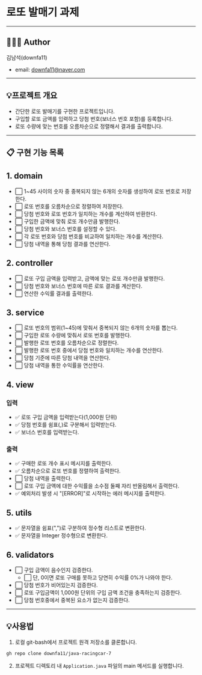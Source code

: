 # 로또 발매기 과제

---

## 👨🏻‍💼 Author
김남석(downfa11)
- email: downfa11@naver.com

---

## 💡프로젝트 개요
- 간단한 로또 발매기를 구현한 프로젝트입니다.
- 구입할 로또 금액를 입력하고 당첨 번호(보너스 번호 포함)를 등록합니다.
- 로또 수량에 맞는 번호를 오름차순으로 정렬해서 결과를 출력합니다.

---


## 📋 구현 기능 목록

## 1. domain
- ⬜ 1~45 사이의 숫자 중 중복되지 않는 6개의 숫자를 생성하여 로또 번호로 저장한다.
- ⬜ 로또 번호를 오름차순으로 정렬하여 저장한다.
- ⬜ 당첨 번호와 로또 번호가 일치하는 개수를 계산하여 반환한다.
- ⬜ 구입한 금액에 맞춰 로또 개수만큼 발행한다.
- ⬜ 당첨 번호와 보너스 번호를 설정할 수 있다.
- ⬜ 각 로또 번호와 당첨 번호를 비교하여 일치하는 개수를 계산한다.
- ⬜ 당첨 내역을 통해 당첨 결과를 연산한다.

## 2. controller
- ⬜ 로또 구입 금액을 입력받고, 금액에 맞는 로또 개수만큼 발행한다.
- ⬜ 당첨 번호와 보너스 번호에 따른 로또 결과를 계산한다.
- ⬜ 연산한 수익률 결과를 출력한다.


## 3. service
- ⬜ 로또 번호의 범위(1~45)에 맞춰서 중복되지 않는 6개의 숫자를 뽑는다.
- ⬜ 구입한 로또 수량에 맞춰서 로또 번호를 발행한다.
- ⬜ 발행한 로또 번호를 오름차순으로 정렬한다.
- ⬜ 발행한 로또 번호 중에서 당첨 번호와 일치하는 개수를 연산한다.
- ⬜ 당첨 기준에 따른 당첨 내역을 연산한다.
- ⬜ 당첨 내역을 통한 수익률을 연산한다.


## 4. view

### 입력
- ✅ 로또 구입 금액을 입력받는다(1,000원 단위)
- ✅ 당첨 번호를 쉼표(,)로 구분해서 입력받는다.
- ✅ 보너스 번호를 입력받는다.

### 출력
- ✅ 구매한 로또 개수 표시 메시지를 출력한다.
- ✅ 오름차순으로 로또 번호를 정렬하여 출력한다.
- ⬜ 당첨 내역을 출력한다.
- ⬜ 로또 구입 금액에 대한 수익률을 소수점 둘째 자리 반올림해서 출력한다.
- ✅ 예외처리 발생 시 "[ERROR]"로 시작하는 에러 메시지를 출력한다.

## 5. utils
- ✅ 문자열을 쉼표(",")로 구분하여 정수형 리스트로 변환한다.
- ✅ 문자열을 Integer 정수형으로 변환한다.

## 6. validators
- ⬜ 구입 금액이 음수인지 검증한다.
  - ⬜ 단, 0이면 로또 구매를 못하고 당연히 수익률 0%가 나와야 한다.
- ⬜ 당첨 번호가 비어있는지 검증한다.
- ⬜ 로또 구입금액이 1,000원 단위의 구입 금액 조건을 충족하는지 검증한다.
- ⬜ 당첨 번호중에서 중복된 요소가 없는지 검증한다.

---

## 💡사용법
1. 로컬 git-bash에서 프로젝트 원격 저장소를 클론합니다.
~~~ bash
gh repo clone downfa11/java-racingcar-7
~~~

2. 프로젝트 디렉토리 내 `Application.java` 파일의 main 메서드를 실행합니다.